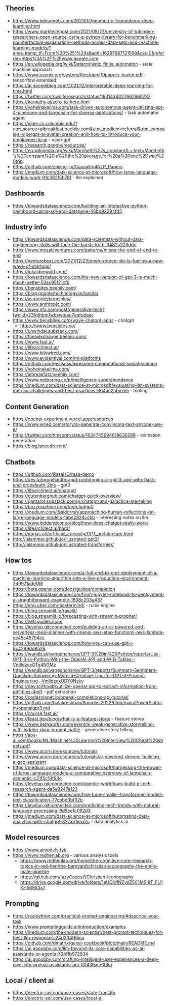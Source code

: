 ## Theories

- https://www.kdnuggets.com/2021/07/geometric-foundations-deep-learning.html
- https://www.marktechpost.com/2021/08/22/university-of-tubingen-researchers-open-source-carla-a-python-library-for-benchmarking-counterfactual-explanation-methods-across-data-sets-and-machine-learning-models/?amp=#amp_tf=From%20%251%24s&aoh=16297687121598&csi=0&referrer=https%3A%2F%2Fwww.google.com
- https://en.wikipedia.org/wiki/Deterministic_finite_automaton - state machine approach
- https://www.usenix.org/system/files/opml19papers-baylor.pdf - tensorflow extended
- https://ai.googleblog.com/2021/12/interpretable-deep-learning-for-time.html
- https://twitter.com/cwolferesearch/status/1631434027662966787
- https://karpathy.ai/zero-to-hero.html
- https://yoheinakajima.com/task-driven-autonomous-agent-utilizing-gpt-4-pinecone-and-langchain-for-diverse-applications/ - task automator agent
- https://viper.cs.columbia.edu/?utm_source=aibreakfast.beehiiv.com&utm_medium=referral&utm_campaign=vipergpt-ai-avatar-creation-and-how-to-introduce-your-employees-to-ai - viper gpt
- https://research.google/resources/
- https://en.wikipedia.org/wiki/Marchetti%27s_constant#:~:text=Marchetti's%20constant%20is%20the%20average,for%20a%20one%2Dway%20trip.
- https://github.com/zhijing-jin/Causality4NLP_Papers
- https://medium.com/data-science-at-microsoft/how-large-language-models-work-91c362f5b78f - llm explained

## Dashboards

- https://towardsdatascience.com/building-an-interactive-python-dashboard-using-sql-and-datapane-46bd92294fd3

## Industry info

- https://towardsdatascience.com/data-scientists-without-data-engineering-skills-will-face-the-harsh-truth-ff482a223ddc
- https://www.mosaicventures.com/patterns/mlops-the-end-of-end-to-end
- https://venturebeat.com/2021/12/23/open-source-nlp-is-fueling-a-new-wave-of-startups/
- https://lukasbiewald.com/
- https://towardsdatascience.com/the-new-version-of-gpt-3-is-much-much-better-53ac95f21cfb
- https://bensbites.beehiiv.com/
- https://blog.google/technology/ai/lamda/
- https://ai.google/principles/
- https://www.anthropic.com/
- https://www.nfx.com/post/generative-tech?twclid=23fqthbm1wbswteau7oqfudaac
- https://www.bensbites.co/p/wave-chatgpt-apps - chatgpt
    - https://www.bensbites.co/
- https://unwindai.substack.com/
- https://theaiexchange.beehiiv.com/
- https://www.fast.ai/
- https://lifearchitect.ai/
- https://www.bitswired.com/
- https://www.evidentlyai.com/ml-platforms
- https://github.com/gesiscss/awesome-computational-social-science
- https://yoheinakajima.com/
- https://aibreakfast.beehiiv.com/
- https://www.notboring.co/p/intelligence-superabundance
- https://medium.com/data-science-at-microsoft/evaluating-llm-systems-metrics-challenges-and-best-practices-664ac25be7e5 - tooling

## Content Generation
- https://openai-experiment.vercel.app/resources
- https://www.wired.com/story/ai-generate-convincing-text-anyone-use-it/
- https://twitter.com/timsoret/status/1634745694618636288 - animation generation
- https://blog.lancedb.com/

## Chatbots

- https://github.com/RasaHQ/rasa-demo
- https://dev.to/propelauth/rapid-prototyping-a-gpt-3-app-with-flask-and-propelauth-2jne - gpt3
- https://lifearchitect.ai/chatgpt/
- https://gutenberghub.com/chatgpt-quick-overview/
- https://qantarot.substack.com/p/chatgpt-and-galactica-are-taking
- https://buzzmachine.com/tag/chatgpt/
- https://medium.com/@siddrrsh/approaching-human-reflections-on-large-language-models-1abe2824ccbb - interesting notes on llm
- https://www.hiddendoor.co/blog/how-does-chatgpt-really-work/
- https://lifearchitect.ai/bard/
- https://dugas.ch/artificial_curiosity/GPT_architecture.html 
- http://jalammar.github.io/illustrated-gpt2/
- http://jalammar.github.io/illustrated-transformer/

## How tos

- https://towardsdatascience.com/a-full-end-to-end-deployment-of-a-machine-learning-algorithm-into-a-live-production-environment-3d9971ade188
- https://beta.openai.com/docs/guides/completion
- https://towardsdatascience.com/from-jupyter-notebook-to-deployment-a-straightforward-example-1838c203a437
- https://eng.uber.com/mastermind/ - rules engine
- https://blog.streamlit.io/rasalit/
- https://blog.streamlit.io/forecasting-with-streamlit-prophet/
- https://zefsguides.com/
- https://levelup.gitconnected.com/building-an-ai-powered-and-serverless-meal-planner-with-openai-aws-step-functions-aws-lambda-ce45c45794cc
- https://towardsdatascience.com/how-you-can-use-gpt-j-9c4299dd8526
- https://wandb.ai/ivangoncharov/GPT-3%20in%20Python/reports/Use-GPT-3-in-Python-With-the-OpenAI-API-and-W-B-Tables--VmlldzoxOTg4NTMz
- https://wandb.ai/ivangoncharov/GPT-3/reports/Summary-Sentiment-Question-Answering-More-5-Creative-Tips-for-GPT-3-Prompt-Engineering--VmlldzoxODY0Nzky
- https://dev.to/thoqbk/utilize-openai-api-to-extract-information-from-pdf-files-4ml1 - pdf extraction
- https://codesnippet.io/openai-completions-api-tutorial/
- https://github.com/balakreshnan/Samples2022/blob/main/PowerPlatform/openaigpt3.md
- https://course.fast.ai/
- https://feast.dev/blog/what-is-a-feature-store/ - feature stores
- https://www.betaworks.com/event/ai-week-generative-storytelling-with-hidden-door-prompt-battle - generative story telling
- https://ape-ai.com/books/ML/Machine%20Learning%20Interview%20Cheat%20sheets.pdf
- https://www.acorn.io/resources/tutorials
- https://www.acorn.io/resources/tutorials/ai-powered-devops-building-a-gcp-assistant
- https://medium.com/data-science-at-microsoft/harnessing-the-power-of-large-language-models-a-comparative-overview-of-langchain-semantic-c21f5c19f93e
- https://levelup.gitconnected.com/agentic-workflows-build-a-tech-research-agent-da5e8247e123
- https://towardsdatascience.com/fine-tune-smaller-transformer-models-text-classification-77cbbd3bf02b
- https://levelup.gitconnected.com/predicting-tech-trends-with-natural-language-processing-9d9ce1c082d3
- https://medium.com/data-science-at-microsoft/automating-data-analytics-with-chatgpt-827a51eaa2c - data analytics ai

## Model resources

- https://www.aimodels.fyi/
- https://www.redhenlab.org - various analysis tools
    - https://www.redhenlab.org/home/the-cognitive-core-research-topics-in-red-hen/the-barnyard/christian-iconography-the-emile-male-pipeline
    - https://github.com/lazyCodes7/Christian-Iconography
    - https://drive.google.com/drive/folders/1eUQidfNZvzZ5C1MSl8T_FU1KH569X3x7


## Prompting

- https://realpython.com/practical-prompt-engineering/#describe-your-task
- https://www.promptingguide.ai/introduction/examples
- https://medium.com/the-modern-scientist/best-prompt-techniques-for-best-llm-responses-24d2ff4f6bca
- https://github.com/dmatrix/genai-cookbook/blob/main/README.md
- https://ai.gopubby.com/llm-beyond-its-core-capabilities-as-ai-assistants-or-agents-704ffb972934
- https://ai.gopubby.com/crafting-intelligent-user-experiences-a-deep-dive-into-openai-assistants-api-00439ace108a

## Local / client ai 

- https://electric-sql.com/use-cases/state-transfer
- https://electric-sql.com/use-cases/local-ai